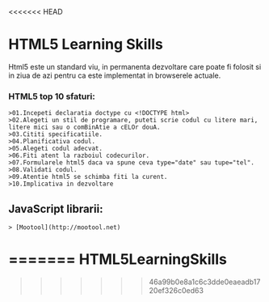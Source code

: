 <<<<<<< HEAD
# HTML5 Learning Skills #
Html5 este un standard viu, in permanenta dezvoltare care poate fi folosit si in ziua de azi pentru ca este implementat in browserele actuale.

### HTML5 top 10 sfaturi: ###
	>01.Incepeti declaratia doctype cu <!DOCTYPE html>
	>02.Alegeti un stil de programare, puteti scrie codul cu litere mari, litere mici sau o comBinAtie a cELOr douA.
	>03.Cititi specificatiile.
	>04.Planificativa codul.
	>05.Alegeti codul adecvat.
	>06.Fiti atent la razboiul codecurilor.
	>07.Formularele html5 daca va spune ceva type="date" sau tupe="tel".
	>08.Validati codul.
	>09.Atentie html5 se schimba fiti la curent.
	>10.Implicativa in dezvoltare

## JavaScript librarii: ##
	> [Mootool](http://mootool.net)

=======
HTML5LearningSkills
===================


>>>>>>> 46a99b0e8a1c6c3dde0eaeadb1720ef326c0ed63
